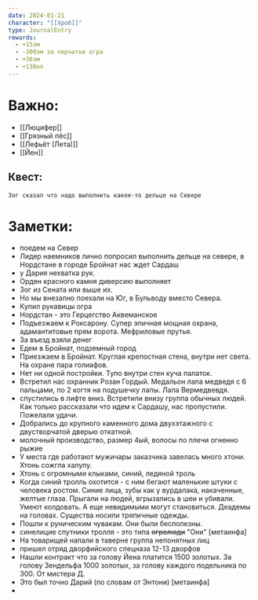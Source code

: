 ```yaml
---
date: 2024-01-21
character: "[[Хроб]]"
type: JournalEntry
rewards:
  - +15зм
  - -300зм за перчатки огра
  - +36зм
  - +130оп
---
```

# Важно:
- [[Люцифер]]
- [[Грязный пёс]]
- [[Лефьёт (Лета)]]
- [[Йен]]

## Квест:
```
Зог сказал что надо выполнить какое-то дельце на Севере
```
# Заметки:

- поедем на Север
- Лидер наемников лично попросил выполнить дельце на севере, в Нордстане в городе Бройнат нас ждет Сардаш
- у Дария нехватка рук.
- Орден красного камня диверсию выполняет
- Зог из Сената или выше их.
- Но мы внезапно поехали на Юг, в Бульводу вместо Севера.
- Купил рукавицы огра
- Нордстан - это Герцегство Аквеманское
- Подъезжаем к Роксарону. Супер эпичная мощная охрана, адамантитовые прям ворота. Мефриловые прутья.
- За въезд взяли денег
- Едем в Бройнат, подземный город
- Приезжаем в Бройнат. Круглая крепостная стена, внутри нет света. На охране пара голиафов.
- Нет ни одной постройки. Тупо внутри стен куча палаток.
- Встретил нас охранник Розан Гордый. Медальон лапа медведя с 6 пальцами, по 2 когтя на подушечку лапы. Лапа Вермедвевдя.
- спустились в лифте вниз. Встретили внизу группа обычных людей. Как только рассказали что идем к Сардашу, нас пропустили. Пожелали удачи.
- Добрались до крупного каменного дома двухэтажного с двустворчатой дверью откатной.
- молочный производство, размер 4ый, волосы по плечи огненно рыжие
- У места где работают мужичары заказчика завелась много хтони. Хтонь сожгла халупу. 
- Хтонь с огромными клыками, синий, ледяной троль
- Когда синий тролль охотится - с ним бегают маленькие штуки с человека ростом. Синие лица, зубы как у вурдалака, накаченные, желтые глаза. Прыгали на людей, вгрызались в шеи и убивали. Умеют колдовать. А еще невидимыми могут становиться. Деадемы на головах. Существа носили тряпичные одежды.
- Пошли к руническим чувакам. Они были бесполезны.
- синелицие спутники тролля - это типа ~~огролюди~~ "Они" [метаинфа]
- На товарищей напали в таверне группа непонятных лиц
- пришел отряд дворфийского спецназа 12-13 дворфов
- Нашли контракт что за голову Йена платится 1500 золотых. За голову Зендельфа 1000 золотых, за голову каждого подельника по 300. От мистера Д.
- Это был точно Дарий (по словам от Энтони) [метаинфа]
- 